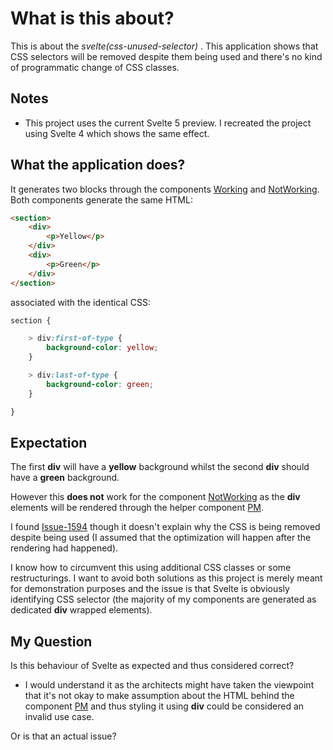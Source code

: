 # What is this about?

This is about the _svelte(css-unused-selector)_ . This application shows that CSS selectors will be removed despite them being used and there's no kind of programmatic change of CSS classes.


## Notes

* This project uses the current Svelte 5 preview. I recreated the project using Svelte 4 which shows the same effect.


## What the application does?

It generates two blocks through the components [Working] and [NotWorking].
Both components generate the same HTML:

```html
<section>
    <div>
        <p>Yellow</p>
    </div>
    <div>
        <p>Green</p>
    </div>
</section>
```

associated with the identical CSS:

```css
section {

    > div:first-of-type {
        background-color: yellow;
    }

    > div:last-of-type {
        background-color: green;
    }

}
```

## Expectation

The first __div__ will have a __yellow__ background whilst the second __div__ should have a __green__ background.

However this __does not__ work for the component [NotWorking] as the __div__ elements will be rendered through the helper component [PM].

I found [Issue-1594] though it doesn't explain why the CSS is being removed despite being used (I assumed that the optimization will happen after the rendering had happened).

I know how to circumvent this using additional CSS classes or some restructurings. I want to avoid both solutions as this project is merely meant for demonstration purposes and the issue is that Svelte is obviously identifying CSS selector (the majority of my components are generated as dedicated __div__ wrapped elements).


## My Question

Is this behaviour of Svelte as expected and thus considered correct?
* I would understand it as the architects might have taken the viewpoint that it's not okay to make assumption about the HTML behind the component [PM] and thus styling it using __div__ could be considered an invalid use case.

Or is that an actual issue?



[Issue-1594]: https://github.com/sveltejs/svelte/issues/1594
[NotWorking]: ./src/lib/components/NotWorking.svelte
[PM]: ./src/lib/components/PM.svelte
[Working]: ./src/lib/components/Working.svelte
